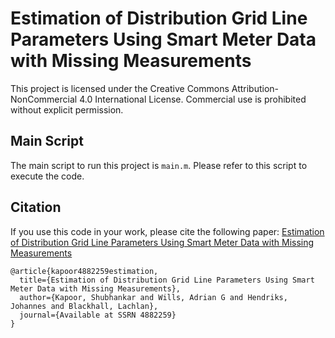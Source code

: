 # Estimation of Distribution Grid Line Parameters Using Smart Meter Data with Missing Measurements

This project is licensed under the Creative Commons Attribution-NonCommercial 4.0 International License. Commercial use is prohibited without explicit permission.

## Main Script
The main script to run this project is `main.m`. Please refer to this script to execute the code.

## Citation
If you use this code in your work, please cite the following paper: 
[Estimation of Distribution Grid Line Parameters Using Smart Meter Data with Missing Measurements](https://papers.ssrn.com/sol3/papers.cfm?abstract_id=4882259)

```
@article{kapoor4882259estimation,
  title={Estimation of Distribution Grid Line Parameters Using Smart Meter Data with Missing Measurements},
  author={Kapoor, Shubhankar and Wills, Adrian G and Hendriks, Johannes and Blackhall, Lachlan},
  journal={Available at SSRN 4882259}
}
